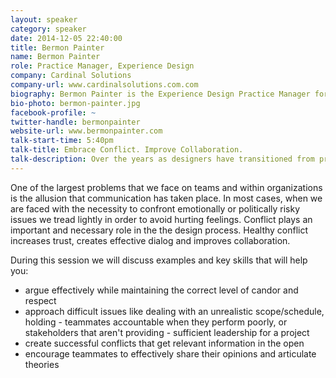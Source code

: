 ```yaml
---
layout: speaker
category: speaker
date: 2014-12-05 22:40:00
title: Bermon Painter
name: Bermon Painter
role: Practice Manager, Experience Design
company: Cardinal Solutions
company-url: www.cardinalsolutions.com.com
biography: Bermon Painter is the Experience Design Practice Manager for the Charlotte, Raleigh, and Tampa offices at Cardinal Solutions. He's also heavily involved in the local tech community in Charlotte and organizes the Charlotte User Experience Designer, Charlotte Front-End Developers, and Blend Conference. In his free time he works the folks at @teamsassdesign on the redesign of the Sass website. Outside of technology he enjoys languages, speaks fluent Spanish, is working on Italian, plays classical piano and enjoys visiting the beaches and mountains of Ecuador with his family.
bio-photo: bermon-painter.jpg
facebook-profile: ~
twitter-handle: bermonpainter
website-url: www.bermonpainter.com
talk-start-time: 5:40pm
talk-title: Embrace Conflict. Improve Collaboration.
talk-description: Over the years as designers have transitioned from print to the web we've had a reluctant relationship with code. Pixel perfection is a demanding standard. It's required us to get close to the metal and learn HTML and CSS. Some of us have transitioned well and have actually grown to love our curly-braces and semicolons, but it wasn't what we trained for.
---
```

One of the largest problems that we face on teams and within organizations is the allusion that communication has taken place. In most cases, when we are faced with the necessity to confront emotionally or politically risky issues we tread lightly in order to avoid hurting feelings. Conflict plays an important and necessary role in the the design process. Healthy conflict increases trust, creates effective dialog and improves collaboration.

During this session we will discuss examples and key skills that will help you:

- argue effectively while maintaining the correct level of candor and respect
- approach difficult issues like dealing with an unrealistic scope/schedule, holding - teammates accountable when they perform poorly, or stakeholders that aren't providing - sufficient leadership for a project
- create successful conflicts that get relevant information in the open
- encourage teammates to effectively share their opinions and articulate theories 